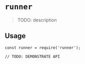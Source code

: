 # `runner`

> TODO: description

## Usage

```
const runner = require('runner');

// TODO: DEMONSTRATE API
```
